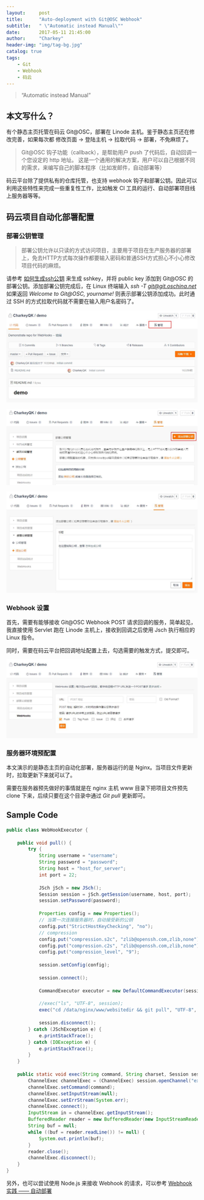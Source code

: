 ```yaml
---
layout:     post
title:      "Auto-deployment with Git@OSC Webhook"
subtitle:   " \"Automatic instead Manual\""
date:       2017-05-11 21:45:00
author:     "Charkey"
header-img: "img/tag-bg.jpg"
catalog: true
tags:
    - Git
    - Webhook
    - 码云
---
```


> “Automatic instead Manual”

## 本文写什么？

有个静态主页托管在码云 Git@OSC，部署在 Linode 主机。鉴于静态主页还在修改完善，如果每次都 修改页面 -> 登陆主机 -> 拉取代码 -> 部署，不免麻烦了。

> Git@OSC 钩子功能（callback），是帮助用户 push 了代码后，自动回调一个您设定的 http 地址。 这是一个通用的解决方案，用户可以自己根据不同的需求，来编写自己的脚本程序（比如发邮件，自动部署等）

码云平台除了提供私有的仓库托管，也支持 webhook 钩子和部署公钥。因此可以利用这些特性来完成一些重复性工作，比如触发 CI 工具的运行、自动部署项目线上服务器等等。

## 码云项目自动化部署配置

### 部署公钥管理

> 部署公钥允许以只读的方式访问项目，主要用于项目在生产服务器的部署上，免去HTTP方式每次操作都要输入密码和普通SSH方式担心不小心修改项目代码的麻烦。

请参考 [如何生成ssh公钥](http://git.mydoc.io/?t=154712) 来生成 sshkey，并将 public key 添加到 Git@OSC 的部署公钥。添加部署公钥完成后，在 Linux 终端输入 *ssh -T git@git.oschina.net* 如果返回 *Welcome to Git@OSC, yourname!* 则表示部署公钥添加成功。此时通过 SSH 的方式拉取代码就不需要在输入用户名密码了。

![Repo management entrance](/img/in-post/auto-deployment-with-git@osc-webhook/repo_management_entrance.jpg)

![Repo add deploy keys entrance](/img/in-post/auto-deployment-with-git@osc-webhook/repo_add_deploy_keys_entrance.jpg)

![Repo add deploy keys](/img/in-post/auto-deployment-with-git@osc-webhook/repo_add_deploy_keys.jpg)

### Webhook 设置

首先，需要有能够接收 Git@OSC Webhook POST 请求回调的服务，简单起见，我直接使用 Servlet 跑在 Linode 主机上，接收到回调之后使用 Jsch 执行相应的 Linux 指令。

同时，需要在码云平台把回调地址配置上去，勾选需要的触发方式，提交即可。

![Repo webhook setting](/img/in-post/auto-deployment-with-git@osc-webhook/repo_webhook_setting.jpg)

### 服务器环境预配置

本文演示的是静态主页的自动化部署，服务器运行的是 Nginx。当项目文件更新时，拉取更新下来就可以了。

需要在服务器预先做好的事情就是在 nginx 主机 www 目录下把项目文件预先 clone 下来，后续只要在这个目录中通过 *Git pull* 更新即可。

## Sample Code

```java
public class WebHookExecutor {

    public void pull() {
        try {
            String username = "username";
            String password = "password";
            String host = "host_for_server";
            int port = 22;

            JSch jSch = new JSch();
            Session session = jSch.getSession(username, host, port);
            session.setPassword(password);

            Properties config = new Properties();
            // 当第一次连接服务器时，自动接受新的公钥
            config.put("StrictHostKeyChecking", "no");
            // compression
            config.put("compression.s2c", "zlib@openssh.com,zlib,none");
            config.put("compression.c2s", "zlib@openssh.com,zlib,none");
            config.put("compression_level", "9");

            session.setConfig(config);

            session.connect();

            CommandExecutor executor = new DefaultCommandExecutor(session);

            //exec("ls", "UTF-8", session);
            exec("cd /data/nginx/www/websitedir && git pull", "UTF-8", session);

            session.disconnect();
        } catch (JSchException e) {
            e.printStackTrace();
        } catch (IOException e) {
            e.printStackTrace();
        }
    }

    public static void exec(String command, String charset, Session session) throws JSchException, IOException {
        ChannelExec channelExec = (ChannelExec) session.openChannel("exec");
        channelExec.setCommand(command);
        channelExec.setInputStream(null);
        channelExec.setErrStream(System.err);
        channelExec.connect();
        InputStream in = channelExec.getInputStream();
        BufferedReader reader = new BufferedReader(new InputStreamReader(in, Charset.forName(charset)));
        String buf = null;
        while ((buf = reader.readLine()) != null) {
            System.out.println(buf);
        }
        reader.close();
        channelExec.disconnect();
    }
}
```

另外，也可以尝试使用 Node.js 来接收 Webhook 的请求，可以参考 [Webhook 实践 —— 自动部署](https://segmentfault.com/a/1190000003908244)